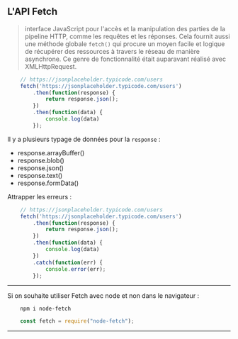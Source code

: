 L'API Fetch
-

> interface JavaScript pour l'accès et la manipulation des parties de la pipeline HTTP, comme les requêtes et les réponses. Cela fournit aussi une méthode globale ``fetch()`` qui procure un moyen facile et logique de récupérer des ressources à travers le réseau de manière asynchrone.
> Ce genre de fonctionnalité était auparavant réalisé avec XMLHttpRequest. 


````javascript
    // https://jsonplaceholder.typicode.com/users
    fetch('https://jsonplaceholder.typicode.com/users')
        .then(function(response) {
            return response.json();
        })
        .then(function(data) {
            console.log(data)
        });
````

Il y a plusieurs typage de données pour la ``response`` : 

- response.arrayBuffer()
- response.blob()
- response.json()
- response.text()
- response.formData()

Attrapper les erreurs :
````javascript
    // https://jsonplaceholder.typicode.com/users
    fetch('https://jsonplaceholder.typicode.com/users')
        .then(function(response) {
            return response.json();
        })
        .then(function(data) {
            console.log(data)
        })
        .catch(function(err) {
            console.error(err);
        });
````

---
Si on souhaite utiliser Fetch avec node et non dans le navigateur :
````shell script
    npm i node-fetch
````
````javascript
    const fetch = require("node-fetch");
````
---
